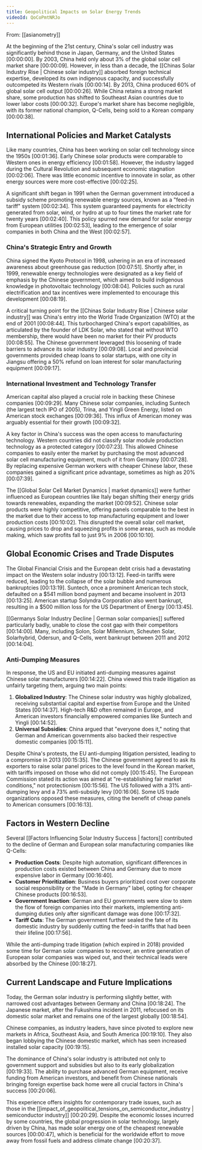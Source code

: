 ```yaml
---
title: Geopolitical Impacts on Solar Energy Trends
videoId: QoCoPmtNRJo
---
```


From: [[asianometry]] <br/> 

At the beginning of the 21st century, China's solar cell industry was significantly behind those in Japan, Germany, and the United States <a class="yt-timestamp" data-t="00:00:00">[00:00:00]</a>. By 2003, China held only about 3% of the global solar cell market share <a class="yt-timestamp" data-t="00:00:09">[00:00:09]</a>. However, in less than a decade, the [[Chinas Solar Industry Rise | Chinese solar industry]] absorbed foreign technical expertise, developed its own indigenous capacity, and successfully outcompeted its Western rivals <a class="yt-timestamp" data-t="00:00:14">[00:00:14]</a>. By 2013, China produced 60% of global solar cell output <a class="yt-timestamp" data-t="00:00:26">[00:00:26]</a>. While China retains a strong market share, some production has shifted to Southeast Asian countries due to lower labor costs <a class="yt-timestamp" data-t="00:00:32">[00:00:32]</a>. Europe's market share has become negligible, with its former national champion, Q-Cells, being sold to a Korean company <a class="yt-timestamp" data-t="00:00:38">[00:00:38]</a>.

## International Policies and Market Catalysts

Like many countries, China has been working on solar cell technology since the 1950s <a class="yt-timestamp" data-t="00:01:36">[00:01:36]</a>. Early Chinese solar products were comparable to Western ones in energy efficiency <a class="yt-timestamp" data-t="00:01:58">[00:01:58]</a>. However, the industry lagged during the Cultural Revolution and subsequent economic stagnation <a class="yt-timestamp" data-t="00:02:06">[00:02:06]</a>. There was little economic incentive to innovate in solar, as other energy sources were more cost-effective <a class="yt-timestamp" data-t="00:02:25">[00:02:25]</a>.

A significant shift began in 1991 when the German government introduced a subsidy scheme promoting renewable energy sources, known as a "feed-in tariff" system <a class="yt-timestamp" data-t="00:02:34">[00:02:34]</a>. This system guaranteed payments for electricity generated from solar, wind, or hydro at up to four times the market rate for twenty years <a class="yt-timestamp" data-t="00:02:40">[00:02:40]</a>. This policy spurred new demand for solar energy from European utilities <a class="yt-timestamp" data-t="00:02:53">[00:02:53]</a>, leading to the emergence of solar companies in both China and the West <a class="yt-timestamp" data-t="00:02:57">[00:02:57]</a>.

### China's Strategic Entry and Growth

China signed the Kyoto Protocol in 1998, ushering in an era of increased awareness about greenhouse gas reduction <a class="yt-timestamp" data-t="00:07:51">[00:07:51]</a>. Shortly after, in 1999, renewable energy technologies were designated as a key field of emphasis by the Chinese government, which aimed to build indigenous knowledge in photovoltaic technology <a class="yt-timestamp" data-t="00:08:04">[00:08:04]</a>. Policies such as rural electrification and tax incentives were implemented to encourage this development <a class="yt-timestamp" data-t="00:08:19">[00:08:19]</a>.

A critical turning point for the [[Chinas Solar Industry Rise | Chinese solar industry]] was China's entry into the World Trade Organization (WTO) at the end of 2001 <a class="yt-timestamp" data-t="00:08:44">[00:08:44]</a>. This turbocharged China's export capabilities, as articulated by the founder of LDK Solar, who stated that without WTO membership, there would have been no market for their PV products <a class="yt-timestamp" data-t="00:08:55">[00:08:55]</a>. The Chinese government leveraged this loosening of trade barriers to advance its solar industry <a class="yt-timestamp" data-t="00:09:08">[00:09:08]</a>. Local and provincial governments provided cheap loans to solar startups, with one city in Jiangsu offering a 50% refund on loan interest for solar manufacturing equipment <a class="yt-timestamp" data-t="00:09:17">[00:09:17]</a>.

### International Investment and Technology Transfer

American capital also played a crucial role in backing these Chinese companies <a class="yt-timestamp" data-t="00:09:29">[00:09:29]</a>. Many Chinese solar companies, including Suntech (the largest tech IPO of 2005), Trina, and Yingli Green Energy, listed on American stock exchanges <a class="yt-timestamp" data-t="00:09:36">[00:09:36]</a>. This influx of American money was arguably essential for their growth <a class="yt-timestamp" data-t="00:09:32">[00:09:32]</a>.

A key factor in China's success was the open access to manufacturing technology. Western countries did not classify solar module production technology as a protected category <a class="yt-timestamp" data-t="00:07:23">[00:07:23]</a>. This allowed Chinese companies to easily enter the market by purchasing the most advanced solar cell manufacturing equipment, much of it from Germany <a class="yt-timestamp" data-t="00:07:28">[00:07:28]</a>. By replacing expensive German workers with cheaper Chinese labor, these companies gained a significant price advantage, sometimes as high as 20% <a class="yt-timestamp" data-t="00:07:39">[00:07:39]</a>.

The [[Global Solar Cell Market Dynamics | market dynamics]] were further influenced as European countries like Italy began shifting their energy grids towards renewables, expanding the market <a class="yt-timestamp" data-t="00:09:52">[00:09:52]</a>. Chinese solar products were highly competitive, offering panels comparable to the best in the market due to their access to top manufacturing equipment and lower production costs <a class="yt-timestamp" data-t="00:10:02">[00:10:02]</a>. This disrupted the overall solar cell market, causing prices to drop and squeezing profits in some areas, such as module making, which saw profits fall to just 9% in 2006 <a class="yt-timestamp" data-t="00:10:10">[00:10:10]</a>.

## Global Economic Crises and Trade Disputes

The Global Financial Crisis and the European debt crisis had a devastating impact on the Western solar industry <a class="yt-timestamp" data-t="00:13:12">[00:13:12]</a>. Feed-in tariffs were reduced, leading to the collapse of the solar bubble and numerous bankruptcies <a class="yt-timestamp" data-t="00:13:19">[00:13:19]</a>. Suntech, once a prominent American tech stock, defaulted on a $541 million bond payment and became insolvent in 2013 <a class="yt-timestamp" data-t="00:13:25">[00:13:25]</a>. American startup Solyndra Corporation also went bankrupt, resulting in a $500 million loss for the US Department of Energy <a class="yt-timestamp" data-t="00:13:45">[00:13:45]</a>.

[[Germanys Solar Industry Decline | German solar companies]] suffered particularly badly, unable to close the cost gap with their competitors <a class="yt-timestamp" data-t="00:14:00">[00:14:00]</a>. Many, including Solon, Solar Millennium, Scheuten Solar, Solarhybrid, Odersun, and Q-Cells, went bankrupt between 2011 and 2012 <a class="yt-timestamp" data-t="00:14:04">[00:14:04]</a>.

### Anti-Dumping Measures

In response, the US and EU initiated anti-dumping measures against Chinese solar manufacturers <a class="yt-timestamp" data-t="00:14:22">[00:14:22]</a>. China viewed this trade litigation as unfairly targeting them, arguing two main points:
1.  **Globalized Industry**: The Chinese solar industry was highly globalized, receiving substantial capital and expertise from Europe and the United States <a class="yt-timestamp" data-t="00:14:37">[00:14:37]</a>. High-tech R&D often remained in Europe, and American investors financially empowered companies like Suntech and Yingli <a class="yt-timestamp" data-t="00:14:52">[00:14:52]</a>.
2.  **Universal Subsidies**: China argued that "everyone does it," noting that German and American governments also backed their respective domestic companies <a class="yt-timestamp" data-t="00:15:11">[00:15:11]</a>.

Despite China's protests, the EU anti-dumping litigation persisted, leading to a compromise in 2013 <a class="yt-timestamp" data-t="00:15:35">[00:15:35]</a>. The Chinese government agreed to ask its exporters to raise solar panel prices to the level found in the Korean market, with tariffs imposed on those who did not comply <a class="yt-timestamp" data-t="00:15:45">[00:15:45]</a>. The European Commission stated its action was aimed at "re-establishing fair market conditions," not protectionism <a class="yt-timestamp" data-t="00:15:56">[00:15:56]</a>. The US followed with a 31% anti-dumping levy and a 73% anti-subsidy levy <a class="yt-timestamp" data-t="00:16:06">[00:16:06]</a>. Some US trade organizations opposed these measures, citing the benefit of cheap panels to American consumers <a class="yt-timestamp" data-t="00:16:13">[00:16:13]</a>.

## Factors in Western Decline

Several [[Factors Influencing Solar Industry Success | factors]] contributed to the decline of German and European solar manufacturing companies like Q-Cells:
*   **Production Costs**: Despite high automation, significant differences in production costs existed between China and Germany due to more expensive labor in Germany <a class="yt-timestamp" data-t="00:16:40">[00:16:40]</a>.
*   **Customer Prioritization**: Business buyers prioritized cost over corporate social responsibility or the "Made in Germany" label, opting for cheaper Chinese products <a class="yt-timestamp" data-t="00:16:53">[00:16:53]</a>.
*   **Government Inaction**: German and EU governments were slow to stem the flow of foreign companies into their markets, implementing anti-dumping duties only after significant damage was done <a class="yt-timestamp" data-t="00:17:32">[00:17:32]</a>.
*   **Tariff Cuts**: The German government further sealed the fate of its domestic industry by suddenly cutting the feed-in tariffs that had been their lifeline <a class="yt-timestamp" data-t="00:17:56">[00:17:56]</a>.

While the anti-dumping trade litigation (which expired in 2018) provided some time for German solar companies to recover, an entire generation of European solar companies was wiped out, and their technical leads were absorbed by the Chinese <a class="yt-timestamp" data-t="00:18:27">[00:18:27]</a>.

## Current Landscape and Future Implications

Today, the German solar industry is performing slightly better, with narrowed cost advantages between Germany and China <a class="yt-timestamp" data-t="00:18:24">[00:18:24]</a>. The Japanese market, after the Fukushima incident in 2011, refocused on its domestic solar market and remains one of the largest globally <a class="yt-timestamp" data-t="00:18:54">[00:18:54]</a>.

Chinese companies, as industry leaders, have since pivoted to explore new markets in Africa, Southeast Asia, and South America <a class="yt-timestamp" data-t="00:19:10">[00:19:10]</a>. They also began lobbying the Chinese domestic market, which has seen increased installed solar capacity <a class="yt-timestamp" data-t="00:19:15">[00:19:15]</a>.

The dominance of China's solar industry is attributed not only to government support and subsidies but also to its early globalization <a class="yt-timestamp" data-t="00:19:33">[00:19:33]</a>. The ability to purchase advanced German equipment, receive funding from American investors, and benefit from Chinese nationals bringing foreign expertise back home were all crucial factors in China's success <a class="yt-timestamp" data-t="00:20:06">[00:20:06]</a>.

This experience offers insights for contemporary trade issues, such as those in the [[impact_of_geopolitical_tensions_on_semiconductor_industry | semiconductor industry]] <a class="yt-timestamp" data-t="00:20:29">[00:20:29]</a>. Despite the economic losses incurred by some countries, the global progression in solar technology, largely driven by China, has made solar energy one of the cheapest renewable sources <a class="yt-timestamp" data-t="00:00:47">[00:00:47]</a>, which is beneficial for the worldwide effort to move away from fossil fuels and address climate change <a class="yt-timestamp" data-t="00:20:37">[00:20:37]</a>.